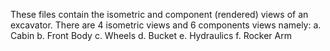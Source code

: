 These files contain the isometric and component (rendered) views of an excavator.
There are 4 isometric views and 6 components views namely:
a. Cabin
b. Front Body
c. Wheels 
d. Bucket
e. Hydraulics
f. Rocker Arm

